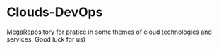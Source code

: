 # Clouds-DevOps
MegaRepository for pratice in some themes of cloud technologies and services. Good luck for us)

